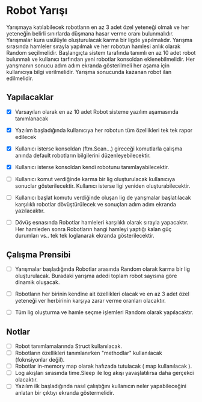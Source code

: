 
# Robot Yarışı

Yarışmaya katılabilecek robotların en az 3 adet özel yeteneği olmalı ve her yeteneğin belirli sınırlarda düşmana hasar verme oranı bulunmalıdır. Yarışmalar kura usülüyle oluşturulacak karma bir ligde yapılmalıdır. Yarışma sırasında hamleler sırayla yapılmalı ve her robotun hamlesi anlık olarak Random seçilmelidir. Başlangıçta sistem tarafında tanımlı en az 10 adet robot bulunmalı ve kullanıcı tarfından yeni robotlar konsoldan eklenebilmelidir. Her yarışmanın sonucu adım adım ekranda gösterilmeli her aşama için kullanıcıya bilgi verilmelidir. Yarışma sonucunda kazanan robot ilan edilmelidir.

## Yapılacaklar

- [x] Varsayılan olarak en az 10 adet Robot sisteme yazılım aşamasında tanımlanacak
- [x] Yazılım başladığında kullanıcıya her robotun tüm özellikleri tek tek rapor edilecek
- [x] Kullanıcı isterse konsoldan (ftm.Scan...) gireceği komutlarla çalışma anında default robotların bilgilerini düzenleyebilecektir.
- [x] Kullanıcı isterse konsoldan kendi robotunu tanımlayabilecektir.
- [ ] Kullanıcı komut verdiğinde karma bir lig oluşturulacak kullanıcıya sonuclar gösterilecektir. Kullanıcı isterse ligi yeniden oluşturabilecektir.
- [ ] Kullanıcı başlat komutu verdiğinde oluşan lig de yarışmalar başlatılacak karşılıklı robotlar dövüştürülecek ve sonuçları adım adım ekranda yazılacaktır.
- [ ] Dövüş esnasında Robotlar hamleleri karşılıklı olarak sırayla yapacaktır. Her hamleden sonra Robotların hangi hamleyi yaptığı kalan güç durumları vs.. tek tek loglanarak ekranda gösterilecektir.


## Çalışma Prensibi

- [ ] Yarışmalar başladığında Robotlar arasında Random olarak karma bir lig oluşturulacak. Buradaki yarışma adedi toplam robot sayısına göre dinamik oluşacak.
- [ ] Robotların her birinin kendine ait özellikleri olacak ve en az 3 adet özel yeteneği ver herbirinin karşıya zarar verme oranları olacaktır.
- [ ] Tüm lig oluşturma ve hamle seçme işlemleri Random olarak yapılacaktır.


## Notlar

- [ ] Robot tanımlamalarında Struct kullanılacak.
- [ ] Robotların özellikleri tanımlanırken "methodlar" kullanılacak (foknsiyonlar değil).
- [ ] Robotlar in-memory map olarak hafızada tutulacak ( map kullanılacak ).
- [ ] Log akışları sırasında time.Sleep ile log akışı yavaşlatılırsa daha gerçekci olacaktır.
- [ ] Yazılım ilk başladığında nasıl çalıştığını kullanıcın neler yapabileceğini anlatan bir çıktıyı ekranda göstermelidir.
